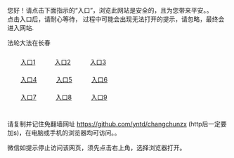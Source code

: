 您好！请点击下面指示的“入口”，浏览此网站是安全的，且为您带来平安。。 <br/>
点击入口后，请耐心等待， 过程中可能会出现无法打开的提示，请忽略，最终会进入网站. </br>

法轮大法在长春<br/>
<div style="padding:10px"><a style="margin:20px" target="_blank" href="https://dorsvnmbuyfqr.cloudfront.net/2Qpsp?ggqhbuoc" id="ccLink1" rel="nofollow">入口1</a> <a target="_blank" style="margin:20px" href="https://d1hbfr5jh2t749.cloudfront.net/2Qpsp?adjmc" id="ccLink2" rel="nofollow">入口2</a> <a style="margin:20px" target="_blank" href="https://dj96lcv6uhdjc.cloudfront.net/2Qpsp?gqzdbyx" id="ccLink3" rel="nofollow">入口3</a></div>

<div style="padding:10px" ><a style="margin:20px" target="_blank" href="https://dorsvnmbuyfqr.cloudfront.net/2Qpsp?ggqhbuoc" id="ccLink4" rel="nofollow">入口4</a> <a style="margin:20px" href="https://d1hbfr5jh2t749.cloudfront.net/2Qpsp?adjmc" target="_blank" id="ccLink5" rel="nofollow">入口5</a> <a style="margin:20px" href="https://dj96lcv6uhdjc.cloudfront.net/2Qpsp?gqzdbyx" target="_blank" id="ccLink6" rel="nofollow">入口6</a></div>

<div style="padding:10px"><a style="margin:20px" target="_blank" href="https://dorsvnmbuyfqr.cloudfront.net/2Qpsp?ggqhbuoc" id="ccLink7" rel="nofollow">入口7</a> <a style="margin:20px" href="https://d1hbfr5jh2t749.cloudfront.net/2Qpsp?adjmc" target="_blank" id="ccLink8" rel="nofollow">入口8</a> <a style="margin:20px" target="_blank" href="https://dj96lcv6uhdjc.cloudfront.net/2Qpsp?gqzdbyx" id="ccLink9" rel="nofollow">入口9</a></div>

<br/>



请复制并记住免翻墙网址 https://github.com/yntd/changchunzx (http后一定要加s)，在电脑或手机的浏览器均可访问。。<br/>

微信如提示停止访问该网页，须先点击右上角，选择浏览器打开。
